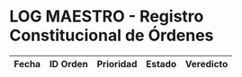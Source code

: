 # LOG MAESTRO - Registro Constitucional de Órdenes
| Fecha | ID Orden | Prioridad | Estado | Veredicto |
|---|---|---|---|---|
